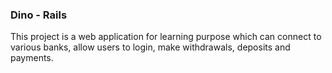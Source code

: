 ### Dino - Rails

This project is a web application for learning purpose which can connect to various banks, allow users to login, make withdrawals, deposits and payments.
